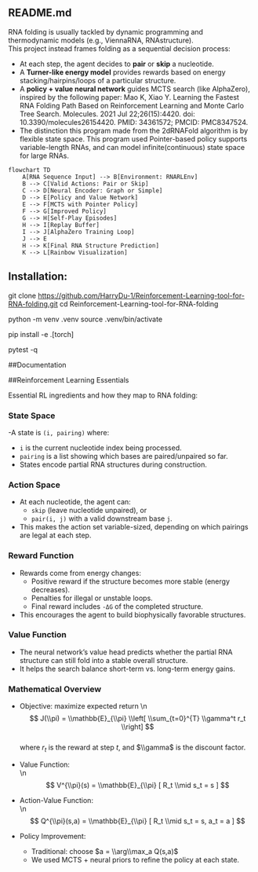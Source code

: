 ## README.md
RNA folding is usually tackled by dynamic programming and thermodynamic models (e.g., ViennaRNA, RNAstructure).  
This project instead frames folding as a sequential decision process:  

- At each step, the agent decides to **pair** or **skip** a nucleotide.  
- A **Turner-like energy model** provides rewards based on energy stacking/hairpins/loops of a particular structure.  
- A **policy + value neural network** guides MCTS search (like AlphaZero), inspired by the following paper: Mao K, Xiao Y. Learning the Fastest RNA Folding Path Based on Reinforcement Learning and Monte Carlo Tree Search. Molecules. 2021 Jul 22;26(15):4420. doi: 10.3390/molecules26154420. PMID: 34361572; PMCID: PMC8347524.
- The distinction this program made from the 2dRNAFold algorithm is by flexible state space. This program used Pointer-based policy supports variable-length RNAs, and can model infinite(continuous) state space for large RNAs. 

```mermaid
flowchart TD
    A[RNA Sequence Input] --> B[Environment: RNARLEnv]
    B --> C[Valid Actions: Pair or Skip]
    C --> D[Neural Encoder: Graph or Simple]
    D --> E[Policy and Value Network]
    E --> F[MCTS with Pointer Policy]
    F --> G[Improved Policy]
    G --> H[Self-Play Episodes]
    H --> I[Replay Buffer]
    I --> J[AlphaZero Training Loop]
    J --> E
    H --> K[Final RNA Structure Prediction]
    K --> L[Rainbow Visualization]
```
## Installation:
git clone https://github.com/HarryDu-1/Reinforcement-Learning-tool-for-RNA-folding.git
cd Reinforcement-Learning-tool-for-RNA-folding

python -m venv .venv
source .venv/bin/activate

pip install -e .[torch]

pytest -q

##Documentation

##Reinforcement Learning Essentials  

Essential RL ingredients and how they map to RNA folding:

### State Space
-A state is `(i, pairing)` where:
  - `i` is the current nucleotide index being processed.  
  - `pairing` is a list showing which bases are paired/unpaired so far.  
- States encode partial RNA structures during construction.

### Action Space
- At each nucleotide, the agent can:
  - `skip` (leave nucleotide unpaired), or  
  - `pair(i, j)` with a valid downstream base `j`.  
- This makes the action set variable-sized, depending on which pairings are legal at each step.

### Reward Function
- Rewards come from energy changes:
  - Positive reward if the structure becomes more stable (energy decreases).  
  - Penalties for illegal or unstable loops.  
  - Final reward includes `-ΔG` of the completed structure.  
- This encourages the agent to build biophysically favorable structures.

### Value Function 
- The neural network’s value head predicts whether the partial RNA structure can still fold into a stable overall structure.  
- It helps the search balance short-term vs. long-term energy gains.

### Mathematical Overview
- Objective: maximize expected return 
  \n$$ J(\\pi) = \\mathbb{E}_{\\pi} \\left[ \\sum_{t=0}^{T} \\gamma^t r_t \\right] $$  
  where $r_t$ is the reward at step $t$, and $\\gamma$ is the discount factor.  

- Value Function:  
  \n$$ V^{\\pi}(s) = \\mathbb{E}_{\\pi} [ R_t \\mid s_t = s ] $$  

- Action-Value Function:  
  \n$$ Q^{\\pi}(s,a) = \\mathbb{E}_{\\pi} [ R_t \\mid s_t = s, a_t = a ] $$  

- Policy Improvement:  
  - Traditional: choose $a = \\arg\\max_a Q(s,a)$  
  - We used MCTS + neural priors to refine the policy at each state.  
